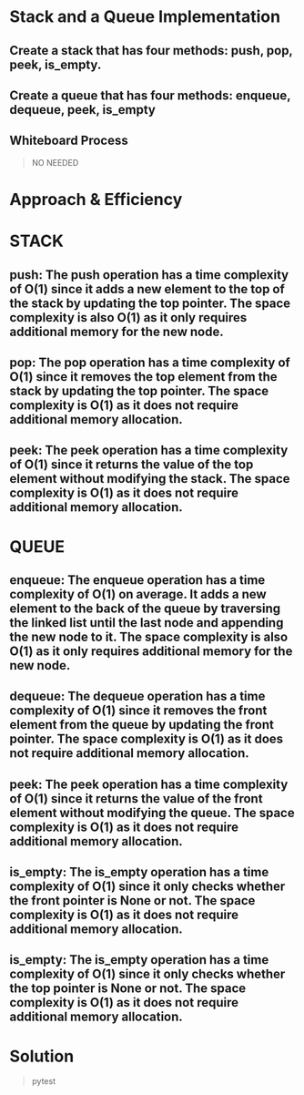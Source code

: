 # Stack and a Queue Implementation
## Create a stack that has four methods: push, pop, peek, is_empty.

## Create a queue that has four methods: enqueue, dequeue, peek, is_empty


## Whiteboard Process
  > NO NEEDED
# Approach & Efficiency

# STACK
## push: The push operation has a time complexity of O(1) since it adds a new element to the top of the stack by updating the top pointer. The space complexity is also O(1) as it only requires additional memory for the new node.

## pop: The pop operation has a time complexity of O(1) since it removes the top element from the stack by updating the top pointer. The space complexity is O(1) as it does not require additional memory allocation.

## peek: The peek operation has a time complexity of O(1) since it returns the value of the top element without modifying the stack. The space complexity is O(1) as it does not require additional memory allocation.

# QUEUE

 ## enqueue: The enqueue operation has a time complexity of O(1) on average. It adds a new element to the back of the queue by traversing the linked list until the last node and appending the new node to it. The space complexity is also O(1) as it only requires additional memory for the new node.

## dequeue: The dequeue operation has a time complexity of O(1) since it removes the front element from the queue by updating the front pointer. The space complexity is O(1) as it does not require additional memory allocation.

## peek: The peek operation has a time complexity of O(1) since it returns the value of the front element without modifying the queue. The space complexity is O(1) as it does not require additional memory allocation.

## is_empty: The is_empty operation has a time complexity of O(1) since it only checks whether the front pointer is None or not. The space complexity is O(1) as it does not require additional memory allocation.

## is_empty: The is_empty operation has a time complexity of O(1) since it only checks whether the top pointer is None or not. The space complexity is O(1) as it does not require additional memory allocation.

# Solution
  >pytest